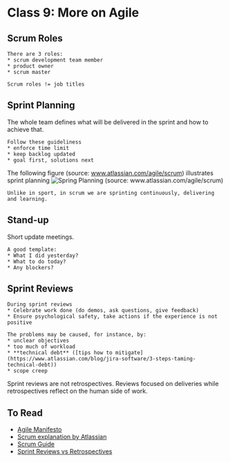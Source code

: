 # Class 9: More on Agile

## Scrum Roles

```{important}
There are 3 roles:
* scrum development team member
* product owner
* scrum master

Scrum roles != job titles
```

## Sprint Planning

The whole team defines what will be delivered in the sprint and how to achieve that.

```{important}
Follow these guideliness
* enforce time limit
* keep backlog updated
* goal first, solutions next 
```

The following figure (source: www.atlassian.com/agile/scrum) illustrates sprint planning
![Spring Planning (source: www.atlassian.com/agile/scrum)](https://wac-cdn.atlassian.com/dam/jcr:d898416a-7850-4cb8-a283-915a1f377ad6/sprint%20planning%20diagram.svg?cdnVersion=1001)

```{note}
Unlike in sport, in scrum we are sprinting continuously, delivering and learning.
```

## Stand-up

Short update meetings.
```{tip}
A good template:
* What I did yesterday?
* What to do today?
* Any blockers?
```

## Sprint Reviews

```{important}
During sprint reviews
* Celebrate work done (do demos, ask questions, give feedback)
* Ensure psychological safety, take actions if the experience is not positive
```

```{tips}
The problems may be caused, for instance, by:
* unclear objectives
* too much of workload
* **technical debt** ([tips how to mitigate](https://www.atlassian.com/blog/jira-software/3-steps-taming-technical-debt))
* scope creep 
```

Sprint reviews are not retrospectives. Reviews focused on deliveries while retrospectives reflect on the human side of work. 



## To Read

* [Agile Manifesto](https://agilemanifesto.org/)
* [Scrum explanation by Atlassian](https://www.atlassian.com/agile/scrum)
* [Scrum Guide](https://scrumguides.org/)
* [Sprint Reviews vs Retrospectives](https://www.parabol.co/blog/sprint-reviews-vs-retrospectives/)